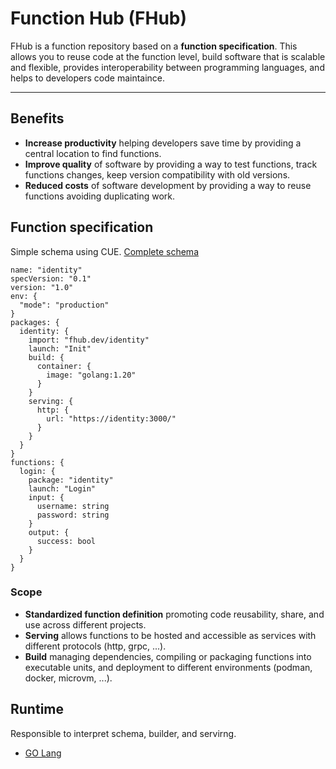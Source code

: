 # Function Hub (FHub)

FHub is a function repository based on a **function specification**. This allows you to reuse code at the function level, build software that is scalable and flexible, provides interoperability between programming languages, and helps to developers code maintaince.

---

## Benefits
* **Increase productivity** helping developers save time by providing a central location to find functions.
* **Improve quality** of software by providing a way to test functions, track functions changes, keep version compatibility with old versions.
* **Reduced costs** of software development by providing a way to reuse functions avoiding duplicating work.


## Function specification

Simple schema using CUE. [Complete schema](./schema.cue)

```cue
name: "identity"
specVersion: "0.1"
version: "1.0"
env: {
  "mode": "production"
}
packages: {
  identity: {
    import: "fhub.dev/identity"
    launch: "Init"
    build: {
      container: {
        image: "golang:1.20"
      }
    }
    serving: {
      http: {
        url: "https://identity:3000/"
      }
    }
  }
}
functions: {
  login: {
    package: "identity"
    launch: "Login"
    input: {
      username: string
      password: string
    }
    output: {
      success: bool
    }
  }
}
```

### Scope

* **Standardized function definition** promoting code reusability, share, and use across different projects.
* **Serving** allows functions to be hosted and accessible as services with different protocols (http, grpc, ...).
* **Build** managing dependencies, compiling or packaging functions into executable units, and deployment to different environments (podman, docker, microvm, ...).


## Runtime
Responsible to interpret schema, builder, and servirng.
* [GO Lang](https://github.com/galgotech/fhub-runtime)
